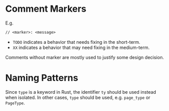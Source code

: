 # Comment Markers

E.g.

```txt
// <marker>: <message>
```

- `TODO` indicates a behavior that needs fixing in the short-term.
- `XX` indicates a behavior that may need fixing in the medium-term.

Comments without marker are mostly used to justify some design decision.

# Naming Patterns

Since `type` is a keyword in Rust, the identifier `ty` should be used instead
when isolated. In other cases, `type` should be used, e.g. `page_type` or
`PageType`.
